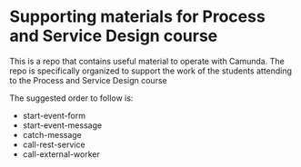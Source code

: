 # Supporting materials for Process and Service Design course

This is a repo that contains useful material to operate with Camunda. The repo is specifically organized to support the work of the students attending to the Process and Service Design course

The suggested order to follow is:
- start-event-form
- start-event-message
- catch-message
- call-rest-service
- call-external-worker
